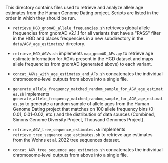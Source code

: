 This directory contains files used to retrieve and analyze allele age estimates from the Human Genome Dating project. Scripts are listed in the order in which they should be run.

- `retrieve_HGD_gnomAD_allele_frequencies.sh` retrieves global allele frequencies from gnomAD v2.1.1 for all variants that have a "PASS" filter in the HGD and places frequencies in a new subdirectory in the `data/AGV_age_estimates/` directory.

- `retrieve_HGD_AGVs.sh` implements `map_gnomAD_AFs.py` to retrieve age estimate information for AGVs present in the HGD dataset and maps allele frequencies from gnomAD (generated above) to each variant.

- `concat_AGVs_with_age_estimates_and_AFs.sh` concatenates the individual chromosome-level outputs from above into a single file.

- `generate_allele_frequency_matched_random_sample_for_AGV_age_estimates.sh` implements `generate_allele_frequency_matched_random_sample_for_AGV_age_estimates.py` to generate a random sample of allele ages from the Human Genome Dating project that matches on 100 allele frequency bins (0-0.01, 0.01-0.02, etc.) and the distribution of data sources (Combined, Simons Genome Diversity Project, Thousand Genomes Project).

- `retrieve_AGV_tree_sequence_estimates.sh` implements `retrieve_tree_sequence_age_estimates.sh` to retrieve age estimates from the Wohns et al. 2022 tree sequences dataset.

- `concat_AGV_tree_sequence_age_estimates.sh` concatenates the individual chromosome-level outputs from above into a single file.
